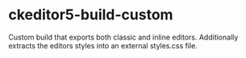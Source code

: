 # ckeditor5-build-custom
Custom build that exports both classic and inline editors. Additionally extracts the editors styles into an external styles.css file.
